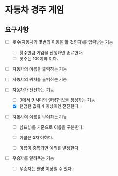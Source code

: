 # 자동차 경주 게임

## 요구사항

- [ ] 횟수(자동차가 몇번의 이동을 할 것인지)를 입력받는 기능
    - [ ] 횟수만큼 게임을 진행하면 종료한다.
    - [ ] 횟수는 100이하 이다.
- [ ] 자동차의 이름을 출력하는 기능
- [ ] 자동차의 위치를 출력하는 기능


- [ ] 자동차가 전진하는 기능
    - [ ] 0에서 9 사이의 랜덤한 값을 생성하는 기능
    - [x] 랜덤한 값이 4 이상이면 전진한다.
- [ ] 자동차의 이름을 부여하는 기능
    - [ ] 쉼표(,)를 기준으로 이름을 구분한다.
    - [ ] 이름은 5자 이하다.
    - [ ] 이름이 중복되면 예외를 발생한다.


- [ ] 우승자를 알려주는 기능
    - [ ] 우승자는 한명 이상일 수 있다.

